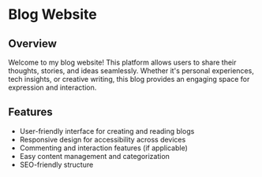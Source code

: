 # Blog Website

## Overview
Welcome to my blog website! This platform allows users to share their thoughts, stories, and ideas seamlessly. Whether it's personal experiences, tech insights, or creative writing, this blog provides an engaging space for expression and interaction.

## Features
- User-friendly interface for creating and reading blogs
- Responsive design for accessibility across devices
- Commenting and interaction features (if applicable)
- Easy content management and categorization
- SEO-friendly structure
